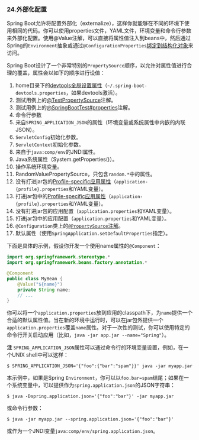 ### 24.外部化配置

Spring Boot允许将配置外部化（externalize），这样你就能够在不同的环境下使用相同的代码。你可以使用properties文件，YAML文件，环境变量和命令行参数来外部化配置。使用@Value注解，可以直接将属性值注入到beans中，然后通过Spring的`Environment`抽象或通过`@ConfigurationProperties`[绑定到结构化对象](https://docs.spring.io/spring-boot/docs/2.0.0.M7/reference/htmlsingle/#boot-features-external-config-typesafe-configuration-properties)来访问。

Spring Boot设计了一个非常特别的`PropertySource`顺序，以允许对属性值进行合理的覆盖，属性会以如下的顺序进行设值：

1. home目录下的[devtools全局设置属性](http://docs.spring.io/spring-boot/docs/2.0.0.M7/reference/htmlsingle/#using-boot-devtools-globalsettings)（`~/.spring-boot-devtools.properties`，如果devtools激活）。
2. 测试用例上的[@TestPropertySource](https://docs.spring.io/spring/docs/5.0.2.RELEASE/javadoc-api/org/springframework/test/context/TestPropertySource.html)注解。
3. 测试用例上的[@SpringBootTest#properties](http://docs.spring.io/spring-boot/docs/2.0.0.M7/api/spring-boot-test/src/main/java/org/springframework/boot/test/context/SpringBootTest.html)注解。
4. 命令行参数
5. 来自`SPRING_APPLICATION_JSON`的属性（环境变量或系统属性中内嵌的内联JSON）。
6. `ServletConfig`初始化参数。
7. `ServletContext`初始化参数。
8. 来自于`java:comp/env`的JNDI属性。
9. Java系统属性（System.getProperties()）。
10. 操作系统环境变量。
11. RandomValuePropertySource，只包含`random.*`中的属性。
12. 没有打进jar包的[Profile-specific应用属性](http://docs.spring.io/spring-boot/docs/2.0.0.M7/reference/htmlsingle/#boot-features-external-config-profile-specific-properties)（`application-{profile}.properties`和YAML变量）。
13. 打进jar包中的[Profile-specific应用属性](http://docs.spring.io/spring-boot/docs/2.0.0.M7/reference/htmlsingle/#boot-features-external-config-profile-specific-properties)（`application-{profile}.properties`和YAML变量）。
14. 没有打进jar包的应用配置（`application.properties`和YAML变量）。
15. 打进jar包中的应用配置（`application.properties`和YAML变量）。
16. `@Configuration`类上的[`@PropertySource`注解](https://docs.spring.io/spring/docs/5.0.2.RELEASE/javadoc-api/org/springframework/context/annotation/PropertySource.html)。
17. 默认属性（使用`SpringApplication.setDefaultProperties`指定）。

下面是具体的示例，假设你开发一个使用name属性的`@Component`：
```java
import org.springframework.stereotype.*
import org.springframework.beans.factory.annotation.*

@Component
public class MyBean {
    @Value("${name}")
    private String name;
    // ...
}
```
你可以将一个`application.properties`放到应用的classpath下，为`name`提供一个合适的默认属性值。当在新的环境中运行时，可以在jar包外提供一个`application.properties`覆盖`name`属性。对于一次性的测试，你可以使用特定的命令行开关启动应用（比如，`java -jar app.jar --name="Spring"`）。

**注** `SPRING_APPLICATION_JSON`属性可以通过命令行的环境变量设置，例如，在一个UNIX shell中可以这样：
```shell
$ SPRING_APPLICATION_JSON='{"foo":{"bar":"spam"}}' java -jar myapp.jar
```
本示例中，如果是Spring `Environment`，你可以以`foo.bar=spam`结尾；如果在一个系统变量中，可以提供作为`spring.application.json`的JSON字符串：
```shell
$ java -Dspring.application.json='{"foo":"bar"}' -jar myapp.jar
```
或命令行参数：
```shell
$ java -jar myapp.jar --spring.application.json='{"foo":"bar"}'
```
或作为一个JNDI变量`java:comp/env/spring.application.json`。
